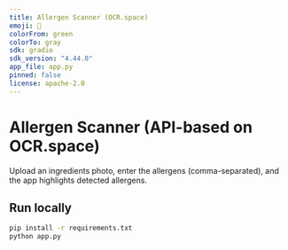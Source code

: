 ```yaml
---
title: Allergen Scanner (OCR.space)
emoji: 🥗
colorFrom: green
colorTo: gray
sdk: gradio
sdk_version: "4.44.0"
app_file: app.py
pinned: false
license: apache-2.0
---
```

# Allergen Scanner (API-based on OCR.space)

Upload an ingredients photo, enter the allergens (comma-separated), and the app highlights detected allergens.

## Run locally
```bash
pip install -r requirements.txt
python app.py

